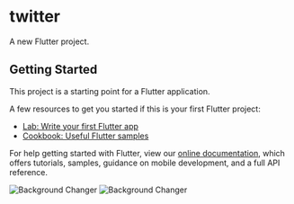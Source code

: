 # twitter

A new Flutter project.

## Getting Started

This project is a starting point for a Flutter application.

A few resources to get you started if this is your first Flutter project:

- [Lab: Write your first Flutter app](https://flutter.dev/docs/get-started/codelab)
- [Cookbook: Useful Flutter samples](https://flutter.dev/docs/cookbook)

For help getting started with Flutter, view our
[online documentation](https://flutter.dev/docs), which offers tutorials,
samples, guidance on mobile development, and a full API reference.

![Background Changer](https://i.ibb.co/Wtq9gJ7/Screenshot-2020-03-22-at-3-45-26-PM.png)
![Background Changer](https://i.ibb.co/LtDT5S4/Screenshot-2020-03-22-at-3-45-54-PM.png)
